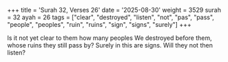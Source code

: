 +++
title = 'Surah 32, Verses 26'
date = '2025-08-30'
weight = 3529
surah = 32
ayah = 26
tags = ["clear", "destroyed", "listen", "not", "pas", "pass", "people", "peoples", "ruin", "ruins", "sign", "signs", "surely"]
+++

Is it not yet clear to them how many peoples We destroyed before them, whose ruins they still pass by? Surely in this are signs. Will they not then listen?
